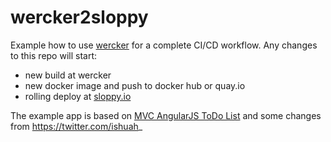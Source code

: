# wercker2sloppy

Example how to use [wercker](http://wercker.com) for a complete CI/CD workflow. Any changes to this repo will  start:

- new build at wercker
- new docker image and push to docker hub or quay.io
- rolling deploy at [sloppy.io](https://sloppy.io)



The example app is based on [MVC AngularJS ToDo List](http://todomvc.com/examples/angularjs/#/) and some changes from  https://twitter.com/ishuah_

